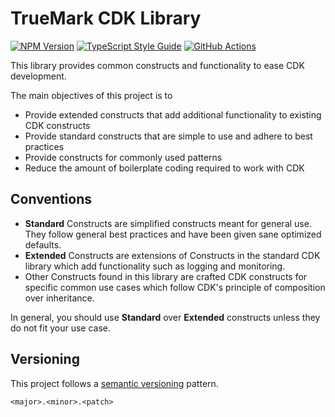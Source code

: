 # TrueMark CDK Library

[![NPM Version][npm-image]][npm-url]
[![TypeScript Style Guide][gts-image]][gts-url]
[![GitHub Actions][github-image]][github-url]

This library provides common constructs and functionality to ease CDK development.

The main objectives of this project is to

-   Provide extended constructs that add additional functionality to existing CDK constructs
-   Provide standard constructs that are simple to use and adhere to best practices
-   Provide constructs for commonly used patterns
-   Reduce the amount of boilerplate coding required to work with CDK

## Conventions

-   **Standard** Constructs are simplified constructs meant for general use. They follow general best practices and have been given sane optimized defaults.
-   **Extended** Constructs are extensions of Constructs in the standard CDK library which add functionality such as logging and monitoring.
-   Other Constructs found in this library are crafted CDK constructs for specific common use cases which follow CDK's principle of composition over inheritance.

In general, you should use **Standard** over **Extended** constructs unless they do not fit your use case.

## Versioning

This project follows a [semantic versioning](https://semver.org/) pattern.

```
<major>.<minor>.<patch>
```

[github-url]: https://github.com/truemark/cdk/actions
[github-image]: https://github.com/truemark/cdk/workflows/ci/badge.svg
[npm-url]: https://npmjs.org/package/@ncryptyr/client
[npm-image]: https://img.shields.io/npm/v/truemark-cdk-lib.svg
[gts-image]: https://img.shields.io/badge/code%20style-google-blueviolet.svg
[gts-url]: https://github.com/google/gts
